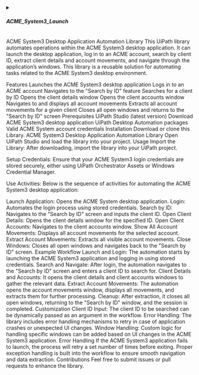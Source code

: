 <details>

<summary><h5>ACME_System3_Launch</h5></summary>
#### Description: 
Opening the ACME System 3 Desktop Application
<br/>
#### PreCondition: 
ACME System3 Path Exists 
<br/>
#### PostCondition:  
WelcomePage Exist
</details>

ACME System3 Desktop Application Automation Library
This UiPath library automates operations within the ACME System3 desktop application. It can launch the desktop application, log in to an ACME account, search by client ID, extract client details and account movements, and navigate through the application’s windows. This library is a reusable solution for automating tasks related to the ACME System3 desktop environment.

Features
Launches the ACME System3 desktop application
Logs in to an ACME account
Navigates to the "Search by ID" feature
Searches for a client by ID
Opens the client details window
Opens the client accounts window
Navigates to and displays all account movements
Extracts all account movements for a given client
Closes all open windows and returns to the "Search by ID" screen
Prerequisites
UiPath Studio (latest version)
Download ACME System3 desktop application
UiPath Desktop Automation packages
Valid ACME System account credentials
Installation
Download or clone this Library.
ACME System3 Desktop Application Automation Library
Open UiPath Studio and load the library into your project.
Usage
Import the Library: After downloading, import the library into your UiPath project.

Setup Credentials: Ensure that your ACME System3 login credentials are stored securely, either using UiPath Orchestrator Assets or Windows Credential Manager.

Use Activities: Below is the sequence of activities for automating the ACME System3 desktop application:

Launch Application: Opens the ACME System desktop application.
Login: Automates the login process using stored credentials.
Search by ID: Navigates to the "Search by ID" screen and inputs the client ID.
Open Client Details: Opens the client details window for the specified ID.
Open Client Accounts: Navigates to the client accounts window.
Show All Account Movements: Displays all account movements for the selected account.
Extract Account Movements: Extracts all visible account movements.
Close Windows: Closes all open windows and navigates back to the "Search by ID" screen.
Example Workflow
Launch and Login: The automation starts by launching the ACME System3 application and logging in using stored credentials.
Search and Navigate: After login, the automation navigates to the "Search by ID" screen and enters a client ID to search for.
Client Details and Accounts: It opens the client details and client accounts windows to gather the relevant data.
Extract Account Movements: The automation opens the account movements window, displays all movements, and extracts them for further processing.
Cleanup: After extraction, it closes all open windows, returning to the "Search by ID" window, and the session is completed.
Customization
Client ID Input: The client ID to be searched can be dynamically passed as an argument in the workflow.
Error Handling: The library includes error handling mechanisms to retry in case of application crashes or unexpected UI changes.
Window Handling: Custom logic for handling specific windows can be added based on UI changes in the ACME System3 application.
Error Handling
If the ACME System3 application fails to launch, the process will retry a set number of times before exiting.
Proper exception handling is built into the workflow to ensure smooth navigation and data extraction.
Contributions
Feel free to submit issues or pull requests to enhance the library.
